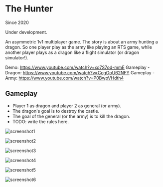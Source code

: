 # The Hunter



Since 2020

Under development.

An asymmetric 1v1 multiplayer game. The story is about an army hunting a dragon.
So one player play as the army like playing an RTS game, while another player
plays as a dragon like a flight simulator (or dragon simulator!).

Demo: https://www.youtube.com/watch?v=xo7S7od-mmE
Gameplay - Dragon: https://www.youtube.com/watch?v=CcgOoU62NFY
Gameplay - Army: https://www.youtube.com/watch?v=P0BwpVHdth4

## Gameplay

* Player 1 as dragon and player 2 as general (or army).
* The dragon's goal is to destroy the castle.
* The goal of the general (or the army) is to kill the dragon.
* TODO: write the rules here.



![screenshot1](https://github.com/Sabrave/TheHunter/raw/master/screenshots/final_of_prototype/20160323192516_1.jpg "screenshot1")

![screenshot2](https://github.com/Sabrave/TheHunter/raw/master/screenshots/final_of_prototype/20160323192700_1.jpg "screenshot2")

![screenshot3](https://github.com/Sabrave/TheHunter/raw/master/screenshots/final_of_prototype/20160323192711_1.jpg "screenshot3")

![screenshot4](https://github.com/Sabrave/TheHunter/raw/master/screenshots/final_of_prototype/20160323192736_1.jpg "screenshot4")

![screenshot5](https://github.com/Sabrave/TheHunter/raw/master/screenshots/final_of_prototype/20160323192740_1.jpg "screenshot5")

![screenshot6](https://github.com/Sabrave/TheHunter/raw/master/screenshots/final_of_prototype/20160323220655_2.jpg "screenshot6")
